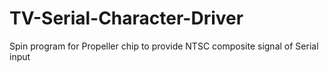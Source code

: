 # TV-Serial-Character-Driver
Spin program for Propeller chip to provide NTSC composite signal of Serial input
